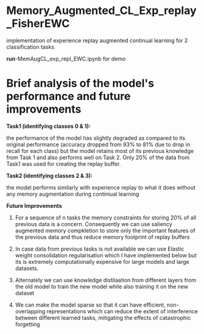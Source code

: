 # Memory_Augmented_CL_Exp_replay_FisherEWC
implementation of experience replay augmented continual learning for 2 classification tasks

**run**-MemAugCL_exp_repl_EWC.ipynb for demo


# Brief analysis of the model's performance and future improvements

**Task1 (identifying classes 0 & 1):**

the performance of the model has slightly degraded as compared to its original performance (accuracy dropped from 93% to 81% due to drop in recall for each class) but the model retains most of its previous knowledge from Task 1 and also performs well on Task 2. Only 20% of the data from Task1 was used for creating the replay buffer.

**Task2 (identifying classes 2 & 3):** 

the model performs similarly with experience replay to what it does without any memory augmentation during continiual learning

**Future Improvements**

1. For a sequence of n tasks the memory constraints for storing 20% of all previous data is a concern. Consequently we can use saliency augmented memory compkletion to store only the important features of the previous data and thus reduce memory footprint of replay buffers

2. In case data from previous tasks is not available we can use Elastic weight consolidation regularisation which I have implemented below but its is extremely computationally expensive for large models and large datasets.

3. Alternately we can use knowledge distilaation from different layers from the old model to train the new model while also training it on the new dataset

4. We can make the model sparse so that it can have efficient, non-overlapping representations which can reduce the extent of interference between different learned tasks, mitigating the effects of catastrophic forgetting
